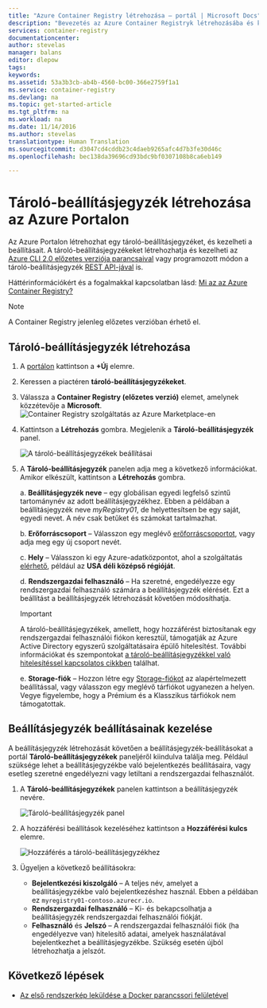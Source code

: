 ```yaml
---
title: "Azure Container Registry létrehozása – portál | Microsoft Docs"
description: "Bevezetés az Azure Container Registryk létrehozásába és kezelésébe az Azure Portalon"
services: container-registry
documentationcenter: 
author: stevelas
manager: balans
editor: dlepow
tags: 
keywords: 
ms.assetid: 53a3b3cb-ab4b-4560-bc00-366e2759f1a1
ms.service: container-registry
ms.devlang: na
ms.topic: get-started-article
ms.tgt_pltfrm: na
ms.workload: na
ms.date: 11/14/2016
ms.author: stevelas
translationtype: Human Translation
ms.sourcegitcommit: d3047cd4cddb23c4daeb9265afc4d7b3fe30d46c
ms.openlocfilehash: bec138da39696cd93bdc9bf0307108b8ca6eb149

---
```

# <a name="create-a-container-registry-using-the-azure-portal"></a>Tároló-beállításjegyzék létrehozása az Azure Portalon
Az Azure Portalon létrehozhat egy tároló-beállításjegyzéket, és kezelheti a beállításait. A tároló-beállításjegyzékeket létrehozhatja és kezelheti az [Azure CLI 2.0 előzetes verziója parancsaival](container-registry-get-started-azure-cli.md) vagy programozott módon a tároló-beállításjegyzék [REST API-jával](https://go.microsoft.com/fwlink/p/?linkid=834376) is.

Háttérinformációkért és a fogalmakkal kapcsolatban lásd: [Mi az az Azure Container Registry?](container-registry-intro.md)


> [!NOTE]
> A Container Registry jelenleg előzetes verzióban érhető el.


## <a name="create-a-container-registry"></a>Tároló-beállításjegyzék létrehozása
1. A [portálon](https://portal.azure.com) kattintson a **+Új** elemre.
2. Keressen a piactéren **tároló-beállításjegyzékeket**.
3. Válassza a **Container Registry (előzetes verzió)** elemet, amelynek közzétevője a **Microsoft**. 
    ![Container Registry szolgáltatás az Azure Marketplace-en](./media/container-registry-get-started-portal/container-registry-marketplace.png)
4. Kattintson a **Létrehozás** gombra. Megjelenik a **Tároló-beállításjegyzék** panel.

    ![A tároló-beállításjegyzékek beállításai](./media/container-registry-get-started-portal/container-registry-settings.png)
5. A **Tároló-beállításjegyzék** panelen adja meg a következő információkat. Amikor elkészült, kattintson a **Létrehozás** gombra.
   
    a. **Beállításjegyzék neve** – egy globálisan egyedi legfelső szintű tartománynév az adott beállításjegyzékhez. Ebben a példában a beállításjegyzék neve *myRegistry01*, de helyettesítsen be egy saját, egyedi nevet. A név csak betűket és számokat tartalmazhat.
   
    b. **Erőforráscsoport** – Válasszon egy meglévő [erőforráscsoportot](../azure-resource-manager/resource-group-overview.md#resource-groups), vagy adja meg egy új csoport nevét. 
   
    c. **Hely** – Válasszon ki egy Azure-adatközpontot, ahol a szolgáltatás [elérhető](https://azure.microsoft.com/regions/services/), például az **USA déli középső régióját**. 
   
    d. **Rendszergazdai felhasználó** – Ha szeretné, engedélyezze egy rendszergazdai felhasználó számára a beállításjegyzék elérését. Ezt a beállítást a beállításjegyzék létrehozását követően módosíthatja.
   
   > [!IMPORTANT]
   > A tároló-beállításjegyzékek, amellett, hogy hozzáférést biztosítanak egy rendszergazdai felhasználói fiókon keresztül, támogatják az Azure Active Directory egyszerű szolgáltatásaira épülő hitelesítést. További információkat és szempontokat [a tároló-beállításjegyzékkel való hitelesítéssel kapcsolatos cikkben](container-registry-authentication.md) találhat.
   
    e. **Storage-fiók** – Hozzon létre egy [Storage-fiókot](../storage/storage-introduction.md) az alapértelmezett beállítással, vagy válasszon egy meglévő tárfiókot ugyanezen a helyen. Vegye figyelembe, hogy a Prémium és a Klasszikus tárfiókok nem támogatottak.

## <a name="manage-registry-settings"></a>Beállításjegyzék beállításainak kezelése
A beállításjegyzék létrehozását követően a beállításjegyzék-beállításokat a portál **Tároló-beállításjegyzékek** paneljéről kiindulva találja meg. Például szüksége lehet a beállításjegyzékbe való bejelentkezés beállításaira, vagy esetleg szeretné engedélyezni vagy letiltani a rendszergazdai felhasználót.

1. A **Tároló-beállításjegyzékek** panelen kattintson a beállításjegyzék nevére.
   
    ![Tároló-beállításjegyzék panel](./media/container-registry-get-started-portal/container-registry-blade.png)
2. A hozzáférési beállítások kezeléséhez kattintson a **Hozzáférési kulcs** elemre.
   
    ![Hozzáférés a tároló-beállításjegyzékhez](./media/container-registry-get-started-portal/container-registry-access.png)
3. Ügyeljen a következő beállításokra:
   
   * **Bejelentkezési kiszolgáló** – A teljes név, amelyet a beállításjegyzékbe való bejelentkezéshez használ. Ebben a példában ez `myregistry01-contoso.azurecr.io`.
   * **Rendszergazdai felhasználó** – Ki- és bekapcsolhatja a beállításjegyzék rendszergazdai felhasználói fiókját.
   * **Felhasználó** és **Jelszó** – A rendszergazdai felhasználói fiók (ha engedélyezve van) hitelesítő adatai, amelyek használatával bejelentkezhet a beállításjegyzékbe. Szükség esetén újból létrehozhatja a jelszót.

## <a name="next-steps"></a>Következő lépések
* [Az első rendszerkép leküldése a Docker parancssori felületével](container-registry-get-started-docker-cli.md)






<!--HONumber=Feb17_HO2-->


